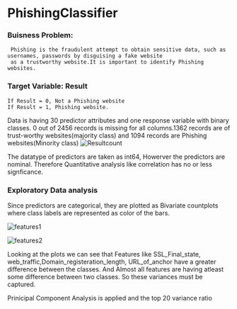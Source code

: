 # PhishingClassifier
### Buisness Problem:
     Phishing is the fraudulent attempt to obtain sensitive data, such as usernames, passwords by disguising a fake website
     as a trustworthy website.It is important to identify Phishing websites.
### Target Variable: Result
    If Result = 0, Not a Phishing website
    If Result = 1, Phishing website.
    
Data is having 30 predictor attributes and one response variable with binary classes. 0 out of 2456 records is missing for all columns.1362 records are of trust-worthy websites(majority class) and  1094 records are Phishing websites(Minority class)
![Resultcount](https://user-images.githubusercontent.com/60782716/87672405-84799500-c790-11ea-95cf-270642efe661.PNG)

The datatype of predictors are taken as int64, Howerver the predictors are nominal. Therefore Quantitative analysis like correlation has no or less signficance.

### Exploratory Data analysis
Since predictors are categorical, they are plotted as Bivariate countplots  where class labels are represented as color of the bars.

![features1](https://user-images.githubusercontent.com/60782716/87689485-e2fd3e00-c7a5-11ea-8f8d-7c3705bb7c92.PNG)

![features2](https://user-images.githubusercontent.com/60782716/87690496-2ad09500-c7a7-11ea-802c-7512518e5816.PNG)

Looking at the plots we can see that Features like SSL_Final_state, web_traffic,Domain_registeration_length, URL_of_anchor have a greater difference between the classes. 
And Almost all features are having atleast some difference between two classes. So these variances must be captured.

Prinicipal Component Analysis is applied and the top 20 variance ratio

